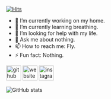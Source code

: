 [![Hits](https://hits.seeyoufarm.com/api/count/incr/badge.svg?url=https%3A%2F%2Fgithub.com%2Fmoong2&count_bg=%23657DDA&title_bg=%23555555&icon=&icon_color=%23E7E7E7&title=hi&edge_flat=true)](https://hits.seeyoufarm.com)

- 🔭 I’m currently working on my home. 
- 🌱 I’m currently learning breathing. 
- 🤔 I’m looking for help with my life. 
- 💬 Ask me about nothing. 
- 📫 How to reach me: Fly. 
- ⚡ Fun fact: Nothing. 


[<img src='https://cdn.jsdelivr.net/npm/simple-icons@3.0.1/icons/github.svg' alt='github' height='40'>](https://github.com/moong2)  [<img src='https://cdn.jsdelivr.net/npm/simple-icons@3.0.1/icons/icloud.svg' alt='website' height='40'>](https://moong2.github.io)  [<img src='https://cdn.jsdelivr.net/npm/simple-icons@3.0.1/icons/instagram.svg' alt='instagram' height='40'>](https://www.instagram.com/mg._.2/)  

![GitHub stats](https://github-readme-stats.vercel.app/api?username=moong2&show_icons=true)  
